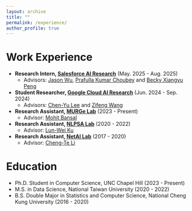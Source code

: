 ```yaml
---
layout: archive
title: ""
permalink: /experience/
author_profile: true
---
```


# Work Experience

* **Research Intern, [Salesforce AI Research](https://www.salesforceairesearch.com/)** (May. 2025 - Aug. 2025)
    * Advisors: [Jason Wu](https://jasonwu0731.github.io/), [Prafulla Kumar Choubey](https://scholar.google.com/citations?user=k7aMOCsAAAAJ&hl=zh-CN) and [Becky Xiangyu Peng](https://xiangyu-peng.github.io/)
* **Student Researcher, [Google Cloud AI Research](https://research.google/teams/cloud-ai/)** (Jun. 2024 - Sep. 2024)
    * Advisors: [Chen-Yu Lee](https://research.google/people/chen-yu-lee/) and [Zifeng Wang](https://research.google/people/zifeng-wang/)
* **Research Assistant, [MURGe Lab](https://murgelab.cs.unc.edu/)** (2023 - Present)
    * Advisor: [Mohit Bansal](https://www.cs.unc.edu/~mbansal/)
* **Research Assistant, [NLPSA Lab](https://academiasinicanlplab.github.io/)** (2020 - 2022)
    * Advisor: [Lun-Wei Ku](https://homepage.iis.sinica.edu.tw/pages/lwku/index_en.html)
* **Research Assistant, [NetAI Lab](https://sites.google.com/view/chengteli/)** (2017 - 2020)
    * Advisor: [Cheng-Te Li](https://sites.google.com/view/chengteli/)

# Education
* Ph.D. Student in Computer Science, UNC Chapel Hill (2023 - Present)
* M.S. in Data Science, National Taiwan University (2020 - 2022)
* B.S. Double Major in Statistics and Computer Science, National Cheng Kung University (2016 - 2020)
